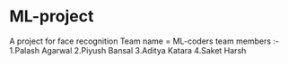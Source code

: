 # ML-project
A project for face recognition
Team name = ML-coders
team members :-
1.Palash Agarwal
2.Piyush Bansal
3.Aditya Katara
4.Saket Harsh
